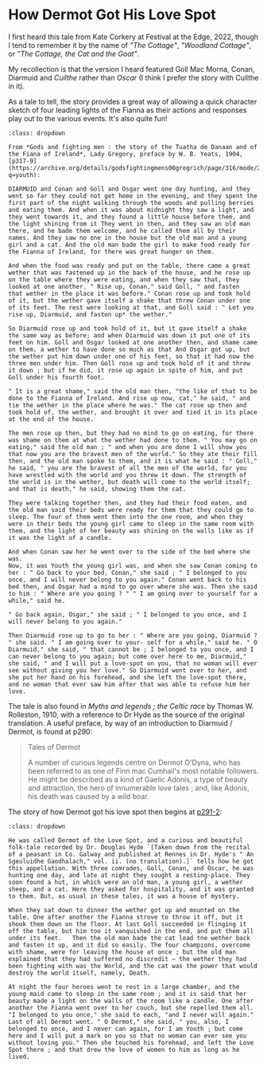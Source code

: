 # How Dermot Got His Love Spot

I first heard this tale from Kate Corkery at Festival at the Edge, 2022, though I tend to remember it by the name of *"The Cottage"*, *"Woodland Cottage"*, or *"The Cottage, the Cat and the Goat"*.

My recollection is that the version I heard featured Goll Mac Morna, Conan, Diarmuid and *Cuilthe* rather than *Oscar* (I think I prefer the story with Cuilthe in it).

As a tale to tell, the story provides a great way of allowing a quick character sketch of four leading lights of the Fianna as their actions and responses play out to the various events. It's also quite fun!

```{admonition} How Diarmuid Got His Love Spot, Lady Gregory, 1904
:class: dropdown

From *Gods and fighting men : the story of the Tuatha de Danaan and of the Fiana of Ireland*, Lady Gregory, preface by W. B. Yeats, 1904, [p317-9](https://archive.org/details/godsfightingmens00gregrich/page/316/mode/2up?q=youth):

DIARMUID and Conan and Goll and Osgar went one day hunting, and they went so far they could not get home in the evening, and they spent the first part of the night walking through the woods and pulling berries and eating them. And when it was about midnight they saw a light, and they went towards it, and they found a little house before them, and the light shining from it They went in then, and they saw an old man there, and he bade them welcome, and he called them all by their names. And they saw no one in the house but the old man and a young girl and a cat. And the old man bade the girl to make food ready for the Fianna of Ireland, for there was great hunger on them.

And when the food was ready and put on the table, there came a great wether that was fastened up in the back of the house, and he rose up on the table where they were eating, and when they saw that, they looked at one another. " Rise up, Conan," said Goll, " and fasten  that wether in the place it was before." Conan rose up and took hold of it, but the wether gave itself a shake that threw Conan under one of its feet. The rest were looking at that, and Goll said : " Let you rise up, Diarmuid, and fasten up* the wether." 

So Diarmuid rose up and took hold of it, but it gave itself a shake the same way as before; and when Diarmuid was down it put one of its feet on him. Goll and Osgar looked at one another then, and shame came on them, a wether to have done so much as that And Osgar got up, but the wether put him down under one of his feet, so that it had now the three men under him. Then Goll rose up and took hold of it and threw it down ; but if he did, it rose up again in spite of him, and put Goll under his fourth foot.

" It is a great shame," said the old man then, "the like of that to be done to the Fianna of Ireland. And rise up now, cat," he said, " and tie the wether in the place where he was." The cat rose up then and took hold of, the wether, and brought it over and tied it in its place at the end of the house.

The men rose up then, but they had no mind to go on eating, for there was shame on them at what the wether had done to them. " You may go on eating," said the old man ; " and when you are done I will show you that now you are the bravest men of the world." So they ate their fill then, and the old man spoke to them, and it is what he said : " Goll," he said, " you are the bravest of all the men of the world, for you have wrestled with the world and you threw it down. The strength of the world is in the wether, but death will come to the world itself; and that is death," he said, showing them the cat.

They were talking together then, and they had their food eaten, and the old man said their beds were ready for them that they could go to sleep. The four of them went then into the one room, and when they were in their beds the young girl came to sleep in the same room with them, and the light of her beauty was shining on the walls like as if it was the light of a candle.

And when Conan saw her he went over to the side of the bed where she was.
Now, it was Youth the young girl was, and when she saw Conan coming to her : " Go back to your bed, Conan," she said ; " I belonged to you once, and I will never belong to you again." Conan went back to his bed then, and Osgar had a mind to go over where she was. Then she said to him : " Where are you going ? " " I am going over to yourself for a while," said he.

" Go back again, Osgar," she said ; " I belonged to you once, and I will never belong to you again."

Then Diarmuid rose up to go to her : " Where are you going, Diarmuid ? " she said. " I am going over to your- self for a while," said he. " O Diarmuid," she said, " that cannot be ; I belonged to you once, and I can never belong to you again; but come over here to me, Diarmuid," she said, " and I will put a love-spot on you, that no woman will ever see without giving you her love." So Diarmuid went over to her, and she put her hand on his forehead, and she left the love-spot there, and no woman that ever saw him after that was able to refuse him her love.

```

The tale is also found in *Myths and legends ; the Celtic race* by Thomas W. Rolleston, 1910, with a reference to Dr Hyde as the source of the original translation. A useful preface, by way of an introduction to Diarmuid / Dermot, is found at p290:

> Tales of Dermot
>
> A number of curious legends centre on Dermot O'Dyna, who has been referred to as one of Finn mac Cumhail's most notable followers. He might be described as a kind of Gaelic Adonis, a type of beauty and attraction, the hero of innumerable love tales ; and, like Adonis, his death was caused by a wild boar.

The story of how Dermot got his love spot then begins at [p291-2](https://archive.org/details/mythslegendscelt00roll/page/290/mode/2up):

```{admonition} How Dermot Got the Love Spot, Rolleston, 1910
:class: dropdown

He was called Dermot of the Love Spot, and a curious and beautiful folk-tale recorded by Dr. Douglas Hyde `[Taken down from the recital of a peasant in Co. Galway and published at Rennes in Dr. Hyde's " An Sgeuluidhe Gaodhalach," vol. ii. (no translation).]` tells how he got this appellation. With three comrades, Goll, Conan, and Oscar, he was hunting one day, and late at night they sought a resting-place. They soon found a hut, in which were an old man, a young girl, a wether sheep, and a cat. Here they asked for hospitality, and it was granted to them. But, as usual in these tales, it was a house of mystery.

When they sat down to dinner the wether got up and mounted on the table. One after another the Fianna strove to throw it off, but it shook them down on the floor. At last Goll succeeded in flinging it off the table, but him too it vanquished in the end, and put them all under its feet.   Then the old man bade the cat lead tne wether back and fasten it up, and it did so easily. The four champions, overcome with shame, were for leaving the house at once ; but the old man explained that they had suffered no discredit — the wether they had been fighting with was the World, and the cat was the power that would destroy the world itself, namely, Death.

At night the four heroes went to rest in a large chamber, and the young maid came to sleep in the same room ; and it is said that her beauty made a light on the walls of the room like a candle. One after another the Fianna went over to her couch, but she repelled them all. "I belonged to you once," she said to each, "and I never will again." Last of all Dermot went. " O Dermot," she said, " you, also, I belonged to once, and I never can again, for I am Youth ; but come here and I will put a mark on you so that no woman can ever see you without loving you." Then she touched his forehead, and left the Love Spot there ; and that drew the love of women to him as long as he lived.
```
